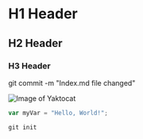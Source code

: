 # H1 Header
## H2 Header
### H3 Header


git commit -m "Index.md file changed"

![Image of Yaktocat](https://octodex.github.com/images/yaktocat.png)

``` javascript
var myVar = "Hello, World!";
```

``` 
git init
```
